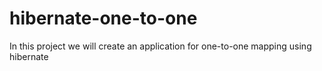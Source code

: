 # hibernate-one-to-one
In this project we will create an application for one-to-one mapping using hibernate
